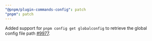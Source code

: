 ```yaml
---
"@pnpm/plugin-commands-config": patch
"pnpm": patch
---
```


Added support for `pnpm config get globalconfig` to retrieve the global config file path [#9977](https://github.com/pnpm/pnpm/issues/9977).
